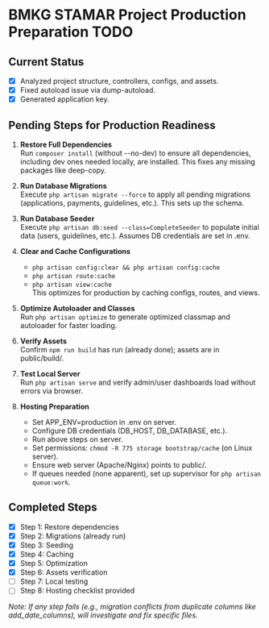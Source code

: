 # BMKG STAMAR Project Production Preparation TODO

## Current Status

-   [x] Analyzed project structure, controllers, configs, and assets.
-   [x] Fixed autoload issue via dump-autoload.
-   [x] Generated application key.

## Pending Steps for Production Readiness

1. **Restore Full Dependencies**  
   Run `composer install` (without --no-dev) to ensure all dependencies, including dev ones needed locally, are installed. This fixes any missing packages like deep-copy.

2. **Run Database Migrations**  
   Execute `php artisan migrate --force` to apply all pending migrations (applications, payments, guidelines, etc.). This sets up the schema.

3. **Run Database Seeder**  
   Execute `php artisan db:seed --class=CompleteSeeder` to populate initial data (users, guidelines, etc.). Assumes DB credentials are set in .env.

4. **Clear and Cache Configurations**

    - `php artisan config:clear && php artisan config:cache`
    - `php artisan route:cache`
    - `php artisan view:cache`  
      This optimizes for production by caching configs, routes, and views.

5. **Optimize Autoloader and Classes**  
   Run `php artisan optimize` to generate optimized classmap and autoloader for faster loading.

6. **Verify Assets**  
   Confirm `npm run build` has run (already done); assets are in public/build/.

7. **Test Local Server**  
   Run `php artisan serve` and verify admin/user dashboards load without errors via browser.

8. **Hosting Preparation**
    - Set APP_ENV=production in .env on server.
    - Configure DB credentials (DB_HOST, DB_DATABASE, etc.).
    - Run above steps on server.
    - Set permissions: `chmod -R 775 storage bootstrap/cache` (on Linux server).
    - Ensure web server (Apache/Nginx) points to public/.
    - If queues needed (none apparent), set up supervisor for `php artisan queue:work`.

## Completed Steps

-   [x] Step 1: Restore dependencies
-   [x] Step 2: Migrations (already run)
-   [x] Step 3: Seeding
-   [x] Step 4: Caching
-   [x] Step 5: Optimization
-   [x] Step 6: Assets verification
-   [ ] Step 7: Local testing
-   [ ] Step 8: Hosting checklist provided

_Note: If any step fails (e.g., migration conflicts from duplicate columns like add_date_columns), will investigate and fix specific files._
